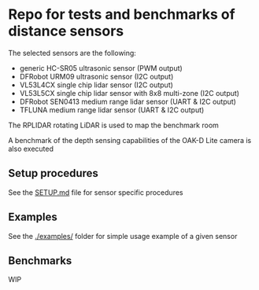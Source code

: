 # Repo for tests and benchmarks of distance sensors

The selected sensors are the following:
- generic HC-SR05 ultrasonic sensor (PWM output)
- DFRobot URM09 ultrasonic sensor (I2C output)
- VL53L4CX single chip lidar sensor (I2C output)
- VL53L5CX single chip lidar sensor with 8x8 multi-zone (I2C output)
- DFRobot SEN0413 medium range lidar sensor (UART & I2C output)
- TFLUNA medium range lidar sensor (UART & I2C output)

The RPLIDAR rotating LiDAR <!-- TODO: from ... --> is used to map the benchmark room

A benchmark of the depth sensing capabilities of the OAK-D Lite camera is also executed

## Setup procedures

See the [SETUP.md](./SETUP.md) file for sensor specific procedures

## Examples

See the [./examples/](./examples/) folder for simple usage example of a given sensor

## Benchmarks
<!-- TODO -->
WIP

